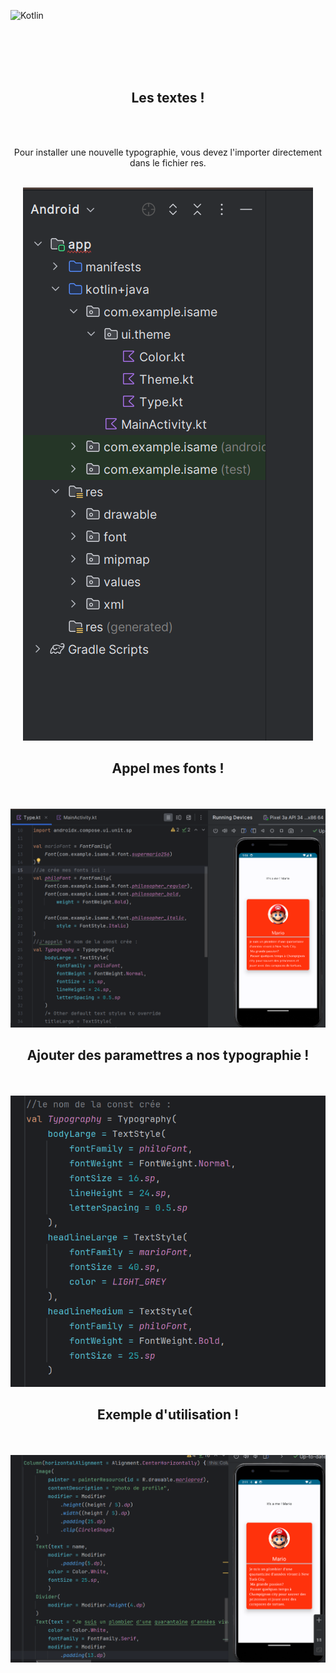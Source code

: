 ![Kotlin](https://img.shields.io/badge/kotlin-%237F52FF.svg?style=for-the-badge&logo=kotlin&logoColor=white)


<br><br><br><br>


<div align="center">
        <h2> Les textes ! </h2><br><br>
        <p>Pour installer une nouvelle typographie, vous devez l'importer directement dans le fichier res.</p><br>
        <img src="./refactorfont.png">
</div>

<div align="center">
        <h2> Appel mes fonts ! </h2><br><br>
        <img src="./appelfont.png">
</div>

<div align="center">
        <h2> Ajouter des paramettres a nos typographie ! </h2><br><br>
        <img src="./lesparamettre.png">
</div>

<div align="center">
        <h2> Exemple d'utilisation ! </h2><br><br>
        <img src="./view.png">
</div>







